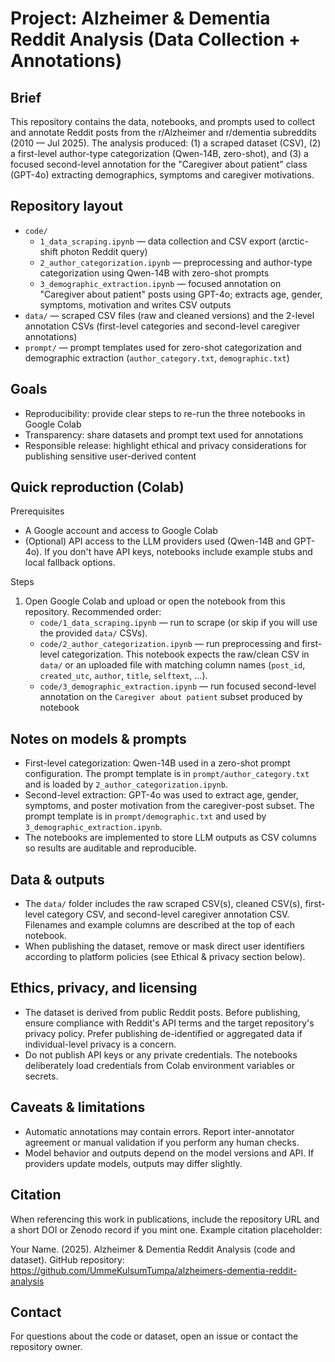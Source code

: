 
Project: Alzheimer & Dementia Reddit Analysis (Data Collection + Annotations)
===============================================================

Brief
-----
This repository contains the data, notebooks, and prompts used to collect and annotate Reddit posts from the r/Alzheimer and r/dementia subreddits (2010 — Jul 2025). The analysis produced: (1) a scraped dataset (CSV), (2) a first-level author-type categorization (Qwen-14B, zero-shot), and (3) a focused second-level annotation for the "Caregiver about patient" class (GPT-4o) extracting demographics, symptoms and caregiver motivations.

Repository layout
-----------------
- `code/`
  - `1_data_scraping.ipynb` — data collection and CSV export (arctic-shift photon Reddit query)
  - `2_author_categorization.ipynb` — preprocessing and author-type categorization using Qwen-14B with zero-shot prompts
  - `3_demographic_extraction.ipynb` — focused annotation on "Caregiver about patient" posts using GPT-4o; extracts age, gender, symptoms, motivation and writes CSV outputs
- `data/` — scraped CSV files (raw and cleaned versions) and the 2-level annotation CSVs (first-level categories and second-level caregiver annotations)
- `prompt/` — prompt templates used for zero-shot categorization and demographic extraction (`author_category.txt`, `demographic.txt`)

Goals
-----
- Reproducibility: provide clear steps to re-run the three notebooks in Google Colab
- Transparency: share datasets and prompt text used for annotations
- Responsible release: highlight ethical and privacy considerations for publishing sensitive user-derived content

Quick reproduction (Colab)
-------------------------
Prerequisites
- A Google account and access to Google Colab
- (Optional) API access to the LLM providers used (Qwen-14B and GPT-4o). If you don't have API keys, notebooks include example stubs and local fallback options.

Steps
1. Open Google Colab and upload or open the notebook from this repository. Recommended order:
	- `code/1_data_scraping.ipynb` — run to scrape (or skip if you will use the provided `data/` CSVs).
	- `code/2_author_categorization.ipynb` — run preprocessing and first-level categorization. This notebook expects the raw/clean CSV in `data/` or an uploaded file with matching column names (`post_id`, `created_utc`, `author`, `title`, `selftext`, ...).
	- `code/3_demographic_extraction.ipynb` — run focused second-level annotation on the `Caregiver about patient` subset produced by notebook

Notes on models & prompts
------------------------
- First-level categorization: Qwen-14B used in a zero-shot prompt configuration. The prompt template is in `prompt/author_category.txt` and is loaded by `2_author_categorization.ipynb`.
- Second-level extraction: GPT-4o was used to extract age, gender, symptoms, and poster motivation from the caregiver-post subset. The prompt template is in `prompt/demographic.txt` and used by `3_demographic_extraction.ipynb`.
- The notebooks are implemented to store LLM outputs as CSV columns so results are auditable and reproducible.

Data & outputs
---------------
- The `data/` folder includes the raw scraped CSV(s), cleaned CSV(s), first-level category CSV, and second-level caregiver annotation CSV. Filenames and example columns are described at the top of each notebook.
- When publishing the dataset, remove or mask direct user identifiers according to platform policies (see Ethical & privacy section below).

Ethics, privacy, and licensing
-----------------------------
- The dataset is derived from public Reddit posts. Before publishing, ensure compliance with Reddit's API terms and the target repository's privacy policy. Prefer publishing de-identified or aggregated data if individual-level privacy is a concern.
- Do not publish API keys or any private credentials. The notebooks deliberately load credentials from Colab environment variables or secrets.

Caveats & limitations
---------------------
- Automatic annotations may contain errors. Report inter-annotator agreement or manual validation if you perform any human checks.
- Model behavior and outputs depend on the model versions and API. If providers update models, outputs may differ slightly.

Citation
--------
When referencing this work in publications, include the repository URL and a short DOI or Zenodo record if you mint one. Example citation placeholder:

Your Name. (2025). Alzheimer & Dementia Reddit Analysis (code and dataset). GitHub repository: https://github.com/UmmeKulsumTumpa/alzheimers-dementia-reddit-analysis

Contact
-------
For questions about the code or dataset, open an issue or contact the repository owner.
